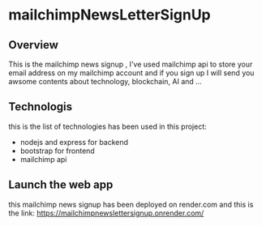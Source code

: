 # mailchimpNewsLetterSignUp

## Overview 
This is the mailchimp news signup , I've used mailchimp api to store your email address on my mailchimp account and if you sign up I will send you awsome contents about technology, blockchain, AI and ...

## Technologis
this is the list of technologies has been used in this project:
  * nodejs and express for backend
  * bootstrap for frontend
  * mailchimp api

## Launch the web app
this mailchimp news signup has been deployed on render.com and this is the link:
https://mailchimpnewslettersignup.onrender.com/
